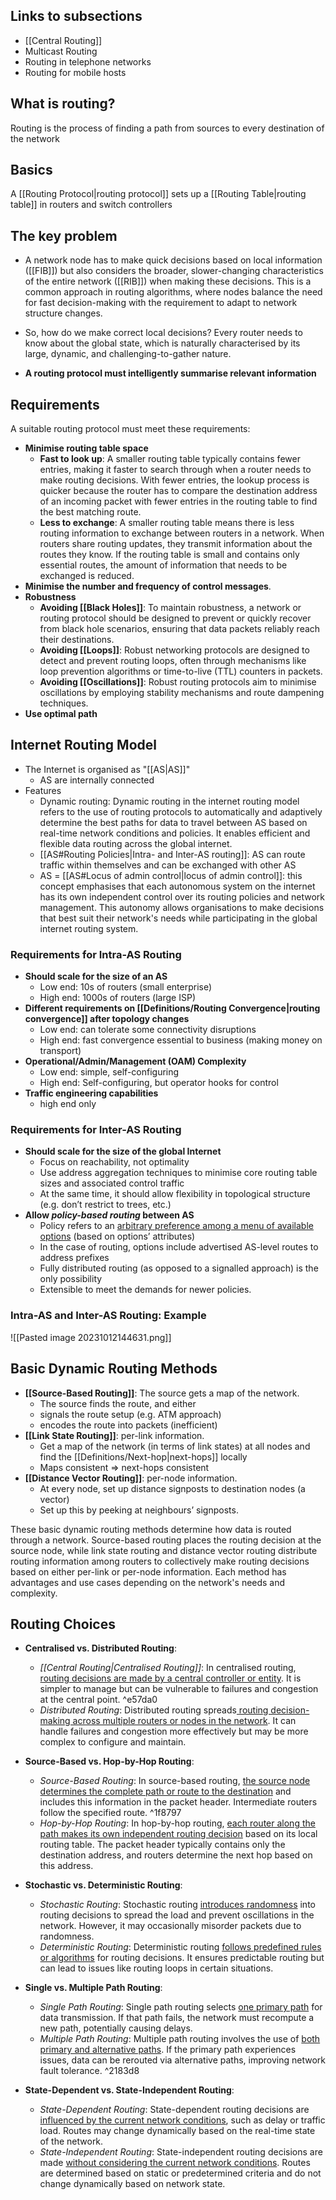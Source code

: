 ## Links to subsections
- [[Central Routing]]
- Multicast Routing
- Routing in telephone networks
- Routing for mobile hosts

## What is routing?

Routing is the process of finding a path from sources to every destination of the network
## Basics

A [[Routing Protocol|routing protocol]] sets up a [[Routing Table|routing table]] in routers and switch controllers
## The key problem

- A network node has to make quick decisions based on local information ([[FIB]]) but also considers the broader, slower-changing characteristics of the entire network ([[RIB]]) when making these decisions. This is a common approach in routing algorithms, where nodes balance the need for fast decision-making with the requirement to adapt to network structure changes.

- So, how do we make correct local decisions? Every router needs to know about the global state, which is naturally characterised by its large, dynamic, and challenging-to-gather nature.

-  **A routing protocol must intelligently summarise relevant information**

## Requirements

A suitable routing protocol must meet these requirements:
- **Minimise routing table space**
	- **Fast to look up**: A smaller routing table typically contains fewer entries, making it faster to search through when a router needs to make routing decisions. With fewer entries, the lookup process is quicker because the router has to compare the destination address of an incoming packet with fewer entries in the routing table to find the best matching route.
	- **Less to exchange**: A smaller routing table means there is less routing information to exchange between routers in a network. When routers share routing updates, they transmit information about the routes they know. If the routing table is small and contains only essential routes, the amount of information that needs to be exchanged is reduced.
- **Minimise the number and frequency of control messages**.
- **Robustness** 
	- **Avoiding [[Black Holes]]**:  To maintain robustness, a network or routing protocol should be designed to prevent or quickly recover from black hole scenarios, ensuring that data packets reliably reach their destinations.
	- **Avoiding [[Loops]]**: Robust networking protocols are designed to detect and prevent routing loops, often through mechanisms like loop prevention algorithms or time-to-live (TTL) counters in packets.
	- **Avoiding [[Oscillations]]**: Robust routing protocols aim to minimise oscillations by employing stability mechanisms and route dampening techniques.
- **Use optimal path**

## Internet Routing Model

- The Internet is organised as "[[AS|AS]]"
	- AS are internally connected
- Features
	- Dynamic routing: Dynamic routing in the internet routing model refers to the use of routing protocols to automatically and adaptively determine the best paths for data to travel between AS based on real-time network conditions and policies. It enables efficient and flexible data routing across the global internet.
	- [[AS#Routing Policies|Intra- and Inter-AS routing]]: AS can route traffic within themselves and can be exchanged with other AS
	- AS = [[AS#Locus of admin control|locus of admin control]]: this concept emphasises that each autonomous system on the internet has its own independent control over its routing policies and network management. This autonomy allows organisations to make decisions that best suit their network's needs while participating in the global internet routing system.

### Requirements for Intra-AS Routing

- **Should scale for the size of an AS**
	- Low end: 10s of routers (small enterprise)
	- High end: 1000s of routers (large ISP)
-  **Different requirements on [[Definitions/Routing Convergence|routing convergence]] after topology changes**
	- Low end: can tolerate some connectivity disruptions
	- High end: fast convergence essential to business (making money on transport)
- **Operational/Admin/Management (OAM) Complexity**
	- Low end: simple, self-configuring
	- High end: Self-configuring, but operator hooks for control
- **Traffic engineering capabilities**
	- high end only

### Requirements for Inter-AS Routing

- **Should scale for the size of the global Internet**
	- Focus on reachability, not optimality
	- Use address aggregation techniques to minimise core routing table sizes and associated control traffic
	- At the same time, it should allow flexibility in topological structure (e.g. don’t restrict to trees, etc.)
- **Allow *policy-based routing* between AS**
	- Policy refers to an <u>arbitrary preference among a menu of available options</u> (based on options’ attributes)
	- In the case of routing, options include advertised AS-level routes to address prefixes
	- Fully distributed routing (as opposed to a signalled approach) is the only possibility
	- Extensible to meet the demands for newer policies.

### Intra-AS and Inter-AS Routing:  Example

![[Pasted image 20231012144631.png]]

## Basic Dynamic Routing Methods

- **[[Source-Based Routing]]**: The source gets a map of the network.
	- The source finds the route, and either
	- signals the route setup (e.g. ATM approach)
	- encodes the route into packets (inefficient)
- **[[Link State Routing]]**: per-link information.
	-  Get a map of the network (in terms of link states) at all nodes and find the [[Definitions/Next-hop|next-hops]] locally
	- Maps consistent => next-hops consistent
- **[[Distance Vector Routing]]**: per-node information.
	- At every node, set up distance signposts to destination nodes (a vector)
	- Set up this by peeking at neighbours’ signposts.

 These basic dynamic routing methods determine how data is routed through a network. Source-based routing places the routing decision at the source node, while link state routing and distance vector routing distribute routing information among routers to collectively make routing decisions based on either per-link or per-node information. Each method has advantages and use cases depending on the network's needs and complexity.

## Routing Choices


- **Centralised vs. Distributed Routing**:
	- *[[Central Routing|Centralised Routing]]*: In centralised routing, <u>routing decisions are made by a central controller or entity</u>. It is simpler to manage but can be vulnerable to failures and congestion at the central point. ^e57da0
	- *Distributed Routing*: Distributed routing spreads<u> routing decision-making across multiple routers or nodes in the network</u>. It can handle failures and congestion more effectively but may be more complex to configure and maintain.

- **Source-Based vs. Hop-by-Hop Routing**:
	- *Source-Based Routing*: In source-based routing, <u>the source node determines the complete path or route to the destination</u> and includes this information in the packet header. Intermediate routers follow the specified route. ^1f8797
	- *Hop-by-Hop Routing*: In hop-by-hop routing, <u>each router along the path makes its own independent routing decision</u> based on its local routing table. The packet header typically contains only the destination address, and routers determine the next hop based on this address.

- **Stochastic vs. Deterministic Routing**:
	- *Stochastic Routing*: Stochastic routing <u>introduces randomness</u> into routing decisions to spread the load and prevent oscillations in the network. However, it may occasionally misorder packets due to randomness.
	- *Deterministic Routing*: Deterministic routing <u>follows predefined rules or algorithms</u> for routing decisions. It ensures predictable routing but can lead to issues like routing loops in certain situations.

- **Single vs. Multiple Path Routing**:
	- *Single Path Routing*: Single path routing selects <u>one primary path</u> for data transmission. If that path fails, the network must recompute a new path, potentially causing delays.
	- *Multiple Path Routing*: Multiple path routing involves the use of <u>both primary and alternative paths</u>. If the primary path experiences issues, data can be rerouted via alternative paths, improving network fault tolerance. ^2183d8

- **State-Dependent vs. State-Independent Routing**:
	- *State-Dependent Routing*: State-dependent routing decisions are<u> influenced by the current network conditions</u>, such as delay or traffic load. Routes may change dynamically based on the real-time state of the network.
	- *State-Independent Routing*: State-independent routing decisions are made <u>without considering the current network conditions</u>. Routes are determined based on static or predetermined criteria and do not change dynamically based on network state.
